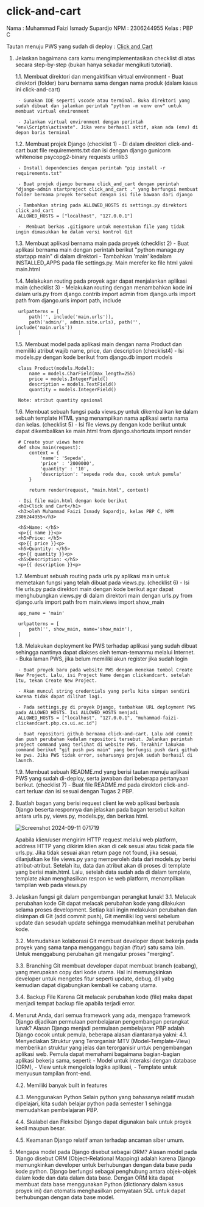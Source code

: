 # click-and-cart 
Nama : Muhammad Faizi Ismady Supardjo
NPM : 2306244955
Kelas : PBP C

Tautan menuju PWS yang sudah di deploy :
[Click and Cart]("http://muhammad-faizi-clickandcart.pbp.cs.ui.ac.id")

1. Jelaskan bagaimana cara kamu mengimplementasikan checklist di atas secara step-by-step (bukan hanya sekadar mengikuti tutorial).

    1.1. Membuat direktori dan mengaktifkan virtual environment
        - Buat direktori (folder) baru bernama sama dengan nama produk (dalam kasus ini click-and-cart)

        - Gunakan IDE seperti vscode atau terminal. Buka direktori yang sudah dibuat dan jalankan perintah "python -m venv env" untuk membuat virtual environment

        - Jalankan virtual environment dengan perintah "env\Scripts\activate". Jika venv berhasil aktif, akan ada (env) di depan baris terminal

    1.2. Membuat projek Django (checklist 1)
        - Di dalam direktori click-and-cart buat file requirements.txt dan isi dengan
        django
        gunicorn
        whitenoise
        psycopg2-binary
        requests
        urllib3

        - Install dependencies dengan perintah "pip install -r requirements.txt"

        - Buat projek django bernama click_and_cart dengan perintah "django-admin startproject click_and_cart ." yang berfungsi membuat folder bernama proyek tersebut dengan isi file bawaan dari django

        - Tambahkan string pada ALLOWED_HOSTS di settings.py direktori click_and_cart 
        ALLOWED_HOSTS = ["localhost", "127.0.0.1"]

        -  Membuat berkas .gitignore untuk menentukan file yang tidak ingin dimasukkan ke dalam versi kontrol Git

    1.3. Membuat aplikasi bernama main pada proyek (checklist 2)
        - Buat aplikasi bernama main dengan perintah berikut "python manage.py startapp main" di dalam direktori
        - Tambahkan 'main' kedalam INSTALLED_APPS pada file settings.py. Main merefer ke file html yakni main.html

    1.4. Melakukan routing pada proyek agar dapat menjalankan aplikasi main (checklist 3)
        - Melakukan routing dengan menambahkan kode ini dalam urls.py
        from django.contrib import admin
        from django.urls import path
        from django.urls import path, include

        urlpatterns = [
            path('', include('main.urls')),
            path('admin/', admin.site.urls), path('', include('main.urls'))
        ]

    1.5. Membuat model pada aplikasi main dengan nama Product dan memiliki atribut wajib name, price, dan description (checklist4)
        - Isi models.py dengan kode berikut
        from django.db import models

        class Product(models.Model):
            name = models.CharField(max_length=255)
            price = models.IntegerField()
            description = models.TextField()
            quantity = models.IntegerField()

        Note: atribut quantity opsional

    1.6. Membuat sebuah fungsi pada views.py untuk dikembalikan ke dalam sebuah template HTML yang menampilkan nama aplikasi serta nama dan kelas. (checklist 5)
        - Isi file views.py dengan kode berikut untuk dapat dikembalikan ke main.html
        from django.shortcuts import render

        # Create your views here
        def show_main(request):
            context = {
                'name': 'Sepeda',
                'price' : '2000000',
                'quantity' : '10',
                'description': 'sepeda roda dua, cocok untuk pemula'
            }

            return render(request, "main.html", context)

        - Isi file main.html dengan kode berikut
        <h1>Click and Cart</h1>
        <h3>oleh Muhammad Faizi Ismady Supardjo, kelas PBP C, NPM 2306244955</h3>

        <h5>Name: </h5>
        <p>{{ name }}<p>
        <h5>Price: </h5>
        <p>{{ price }}<p>
        <h5>Quantity: </h5>
        <p>{{ quantity }}<p>
        <h5>Description: </h5>
        <p>{{ description }}<p>

    1.7. Membuat sebuah routing pada urls.py aplikasi main untuk memetakan fungsi yang telah dibuat pada views.py. (checklist 6)
        - Isi file urls.py pada direktori main dengan kode berikut agar dapat menghubungkan views.py di dalam direktori main dengan urls.py
        from django.urls import path
        from main.views import show_main

        app_name = 'main'

        urlpatterns = [
            path('', show_main, name='show_main'),
        ]

    1.8. Melakukan deployment ke PWS terhadap aplikasi yang sudah dibuat sehingga nantinya dapat diakses oleh teman-temanmu melalui Internet.
        - Buka laman PWS, jika belum memiliki akun register jika sudah login

        - Buat proyek baru pada website PWS dengan menekan tombol Create New Project. Lalu, isi Project Name dengan clickandcart. setelah itu, tekan Create New Project.

        - Akan muncul string credentials yang perlu kita simpan sendiri karena tidak dapat dilihat lagi.

        - Pada settings.py di proyek Django, tambahkan URL deployment PWS pada ALLOWED_HOSTS. Isi ALLOWED_HOSTS menjadi
        ALLOWED_HOSTS = ["localhost", "127.0.0.1", "muhammad-faizi-clickandcart.pbp.cs.ui.ac.id"]

        - Buat repositori github bernama click-and-cart. Lalu add commit dan push perubahan kedalam repositori tersebut. Jalankan perintah project command yang terlihat di website PWS. Terakhir lakukan command berikut "git push pws main" yang berfungsi push dari github ke pws. Jika PWS tidak error, seharusnya projek sudah berhasil di launch.

    1.9. Membuat sebuah README.md yang berisi tautan menuju aplikasi PWS yang sudah di-deploy, serta jawaban dari beberapa pertanyaan berikut. (checklist 7)
        - Buat file README.md pada direktori click-and-cart terluar dan isi sesuai dengan Tugas 2 PBP.

2. Buatlah bagan yang berisi request client ke web aplikasi berbasis Django beserta responnya dan jelaskan pada bagan tersebut kaitan antara urls.py, views.py, models.py, dan berkas html.

    ![Screenshot 2024-09-11 071719](https://github.com/user-attachments/assets/2033f79d-990b-4ecb-9559-4e9fd6eed75d)

    Apabila klien/user mengirim HTTP request melalui web platform, address HTTP yang dikirim klien akan di cek sesuai atau tidak pada file urls.py. Jika tidak sesuai akan return page not found, jika sesuai, dilanjutkan ke file views.py yang memperoleh data dari models.py berisi atribut-atribut. Setelah itu, data dan atribut akan di proses di template yang berisi main.html. Lalu, setelah data sudah ada di dalam template, template akan menghasilkan respon ke web platform, menampilkan tampilan web pada views.py

3. Jelaskan fungsi git dalam pengembangan perangkat lunak!
    3.1. Melacak perubahan kode
    Git dapat melacak perubahan kode yang dilakukan selama proses development. Setiap kali ingin melakukan perubahan dan disimpan di Git (add commit push), Git memiliki log versi sebelum update dan sesudah update sehingga memudahkan melihat perubahan kode.

    3.2. Memudahkan kolaborasi
    Git membuat developer dapat bekerja pada proyek yang sama tanpa mengganggu bagian (fitur) satu sama lain. Untuk menggabung perubahan git mengatur proses "merging".

    3.3. Branching
    Git membuat developer dapat membuat branch (cabang), yang merupakan copy dari kode utama. Hal ini memungkinkan developer untuk mengetes fitur seperti update, debug, dll yabg kemudian dapat digabungkan kembali ke cabang utama.

    3.4. Backup File
    Karena Git melacak perubahan kode (file) maka dapat menjadi tempat backup file apabila terjadi error.

4. Menurut Anda, dari semua framework yang ada, mengapa framework Django dijadikan permulaan pembelajaran pengembangan perangkat lunak?
    Alasan Django menjadi permulaan pembelajaran PBP adalah Django cocok untuk pemula, beberapa alasan diantaranya yakni:
    4.1. Menyediakan Struktur yang Terorganisir
    MTV (Model-Template-View) memberikan struktur yang jelas dan terorganisir untuk pengembangan aplikasi web. Pemula dapat memahami bagaimana bagian-bagian aplikasi bekerja sama, seperti:
        - Model untuk interaksi dengan database (ORM),
        - View untuk mengelola logika aplikasi,
        - Template untuk menyusun tampilan front-end.

    4.2. Memiliki banyak built in features

    4.3. Menggunakan Python
    Selain python yang bahasanya relatif mudah dipelajari, kita sudah belajar python pada semester 1 sehingga memudahkan pembelajaran PBP.

    4.4. Skalabel dan Fleksibel
    Django dapat digunakan baik untuk proyek kecil maupun besar.

    4.5. Keamanan
    Django relatif aman terhadap ancaman siber umum.

5. Mengapa model pada Django disebut sebagai ORM?
    Alasan model pada Django disebut ORM (Object-Relational Mapping) adalah karena Django memungkinkan developer untuk berhubungan dengan data base pada kode python. Django berfungsi sebagai penghubung antara objek-objek dalam kode dan data dalam data base. Dengan ORM kita dapat membuat data base menggunakan Python (dictionary dalam kasus proyek ini) dan otomatis menghasilkan pernyataan SQL untuk dapat berhubungan dengan data base model.



